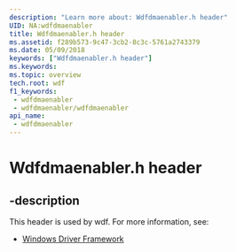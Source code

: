```yaml
---
description: "Learn more about: Wdfdmaenabler.h header"
UID: NA:wdfdmaenabler
title: Wdfdmaenabler.h header
ms.assetid: f289b573-9c47-3cb2-8c3c-5761a2743379
ms.date: 05/09/2018
keywords: ["Wdfdmaenabler.h header"]
ms.keywords: 
ms.topic: overview
tech.root: wdf
f1_keywords:
 - wdfdmaenabler
 - wdfdmaenabler/wdfdmaenabler
api_name:
 - wdfdmaenabler
---
```


# Wdfdmaenabler.h header


## -description

This header is used by wdf. For more information, see:

- [Windows Driver Framework](../_wdf/index.md)

